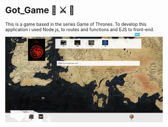 # Got_Game :space_invader: :crossed_swords: :dragon:
This is a game based in the series Game of Thrones. To develop this application i used Node.js, to routes and functions and EJS to front-end.
![Game Picture](./app//public//images/game_picture.png)